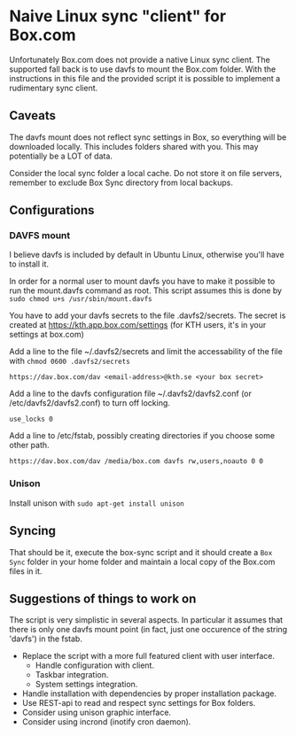 Naive Linux sync "client" for Box.com
=====================================

Unfortunately Box.com does not provide a native Linux sync client.
The supported fall back is to use davfs to mount the Box.com folder.
With the instructions in this file and the provided script it is
possible to implement a rudimentary sync client.

## Caveats

The davfs mount does not reflect sync settings in Box, so everything 
will be downloaded locally. This includes folders shared with you. 
This may potentially be a LOT of data. 

Consider the local sync folder a local cache. Do not store it on file
servers, remember to exclude Box Sync directory from local backups.

## Configurations

### DAVFS mount

I believe davfs is included by default in Ubuntu Linux, otherwise you'll
have to install it.

In order for a normal user to mount davfs you have to make it possible
to run the mount.davfs command as root. This script assumes this is done
by `sudo chmod u+s /usr/sbin/mount.davfs`

You have to add your davfs secrets to the file .davfs2/secrets. The secret
is created at https://kth.app.box.com/settings (for KTH users, it's in your 
settings at box.com)

Add a line to the file ~/.davfs2/secrets and limit the accessability of 
the file with `chmod 0600 .davfs2/secrets`

```https://dav.box.com/dav <email-address>@kth.se <your box secret>```

Add a line to the davfs configuration file ~/.davfs2/davfs2.conf (or /etc/davfs2/davfs2.conf)
to turn off locking.

```use_locks 0```

Add a line to /etc/fstab, possibly creating directories if you choose some
other path.

```https://dav.box.com/dav /media/box.com davfs rw,users,noauto 0 0```

### Unison

Install unison with `sudo apt-get install unison`

## Syncing

That should be it, execute the box-sync script and it should create a `Box Sync` folder
in your home folder and maintain a local copy of the Box.com files in it.

## Suggestions of things to work on

The script is very simplistic in several aspects. In particular it assumes that there is
only one davfs mount point (in fact, just one occurence of the string 'davfs') in the fstab.

* Replace the script with a more full featured client with user interface.
  * Handle configuration with client.
  * Taskbar integration.
  * System settings integration.
* Handle installation with dependencies by proper installation package.
* Use REST-api to read and respect sync settings for Box folders.
* Consider using unison graphic interface.
* Consider using incrond (inotify cron daemon).
